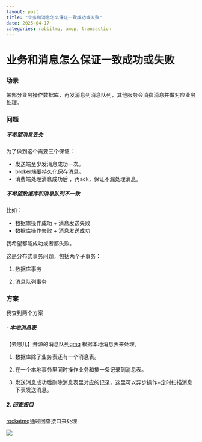 ```yaml
---
layout: post
title: "业务和消息怎么保证一致成功或失败"
date: 2025-04-17
categories: rabbitmq, amqp, transaction
---
```


# 业务和消息怎么保证一致成功或失败

### 场景

某部分业务操作数据库，再发消息到消息队列，其他服务会消费消息并做对应业务处理。

### 问题

##### 不希望消息丢失

为了做到这个需要三个保证：

- 发送端至少发消息成功一次。
- broker端要持久化保存消息。
- 消费端处理消息成功后 ，再ack，保证不漏处理消息。

##### 不希望数据库和消息队列不一致

比如：

- 数据库操作成功 + 消息发送失败
- 数据库操作失败 + 消息发送成功

我希望都能成功或者都失败。

这是分布式事务问题，包括两个子事务：

1. 数据库事务 

2. 消息队列事务

### 方案

我查到两个方案

##### - 本地消息表

【去哪儿】开源的消息队列[qmq](https://github.com/qunarcorp/qmq/blob/master/docs/cn/transaction.md) 根据本地消息表来处理。

1. 数据库除了业务表还有一个消息表。

2. 在一个本地事务里同时操作业务和插一条记录到消息表。

3. 发送消息成功后删除消息表里对应的记录，这里可以异步操作+定时扫描消息下表发送消息。

##### 2. 回查接口

[rocketmq](https://rocketmq.apache.org/zh/docs/featureBehavior/04transactionmessage)通过回查接口来处理

![](https://rocketmq.apache.org/zh/assets/images/transflow-0b07236d124ddb814aeaf5f6b5f3f72c.png)